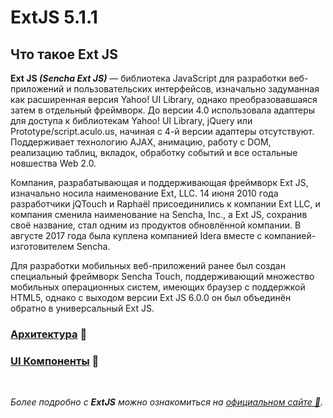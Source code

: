 # ExtJS 5.1.1

## Что такое Ext JS
  **Ext JS _(Sencha Ext JS)_** — библиотека JavaScript для разработки веб-приложений и пользовательских интерфейсов, изначально задуманная как расширенная версия Yahoo! UI Library, однако преобразовавшаяся затем в отдельный фреймворк. До версии 4.0 использовала адаптеры для доступа к библиотекам Yahoo! UI Library, jQuery или Prototype/script.aculo.us, начиная с 4-й версии адаптеры отсутствуют. Поддерживает технологию AJAX, анимацию, работу с DOM, реализацию таблиц, вкладок, обработку событий и все остальные новшества Web 2.0.

  Компания, разрабатывающая и поддерживающая фреймворк Ext JS, изначально носила наименование Ext, LLC. 14 июня 2010 года разработчики jQTouch и Raphaël присоединились к компании Ext LLC, и компания сменила наименование на Sencha, Inc., а Ext JS, сохранив своё название, стал одним из продуктов обновлённой компании. В августе 2017 года была куплена компанией Idera вместе с компанией-изготовителем Sencha.

  Для разработки мобильных веб-приложений ранее был создан специальный фреймворк Sencha Touch, поддерживающий множество мобильных операционных систем, имеющих браузер с поддержкой HTML5, однако с выходом версии Ext JS 6.0.0 он был объединён обратно в универсальный Ext JS.

### [Архитектура](https://github.com/CrappyCodeMaker/ECCENTEX-KNOWLEGE/blob/main/Content/0%20Topics/ExtJS/Architecture/Architecture.md) <h7>🔗</h7>
### [UI Компоненты](https://github.com/CrappyCodeMaker/ECCENTEX-KNOWLEGE/blob/main/Content/0%20Topics/ExtJS/UI%20Components/UI%20Components.md) <h7>🔗</h7>


<br/>

_Более подробно с **ExtJS** можно ознакомиться на [официальном сайте 🔗](https://docs.sencha.com/extjs/5.1.1/index.html)._
